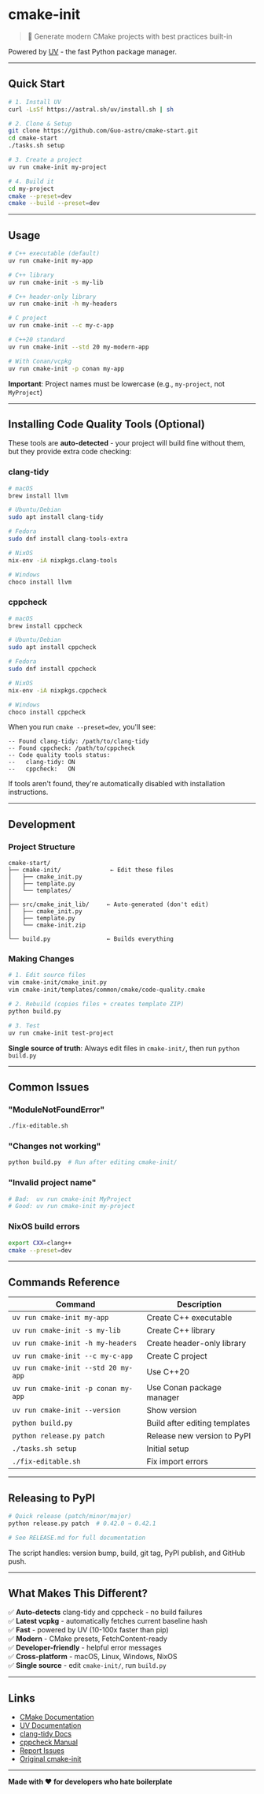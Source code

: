 # cmake-init

> 🚀 Generate modern CMake projects with best practices built-in

Powered by [UV](https://github.com/astral-sh/uv) - the fast Python package manager.

---

## Quick Start

```bash
# 1. Install UV
curl -LsSf https://astral.sh/uv/install.sh | sh

# 2. Clone & Setup
git clone https://github.com/Guo-astro/cmake-start.git
cd cmake-start
./tasks.sh setup

# 3. Create a project
uv run cmake-init my-project

# 4. Build it
cd my-project
cmake --preset=dev
cmake --build --preset=dev
```

---

## Usage

```bash
# C++ executable (default)
uv run cmake-init my-app

# C++ library
uv run cmake-init -s my-lib

# C++ header-only library
uv run cmake-init -h my-headers

# C project
uv run cmake-init --c my-c-app

# C++20 standard
uv run cmake-init --std 20 my-modern-app

# With Conan/vcpkg
uv run cmake-init -p conan my-app
```

**Important**: Project names must be lowercase (e.g., `my-project`, not `MyProject`)

---

## Installing Code Quality Tools (Optional)

These tools are **auto-detected** - your project will build fine without them, but they provide extra code checking:

### clang-tidy

```bash
# macOS
brew install llvm

# Ubuntu/Debian
sudo apt install clang-tidy

# Fedora
sudo dnf install clang-tools-extra

# NixOS
nix-env -iA nixpkgs.clang-tools

# Windows
choco install llvm
```

### cppcheck

```bash
# macOS
brew install cppcheck

# Ubuntu/Debian
sudo apt install cppcheck

# Fedora
sudo dnf install cppcheck

# NixOS
nix-env -iA nixpkgs.cppcheck

# Windows
choco install cppcheck
```

When you run `cmake --preset=dev`, you'll see:
```
-- Found clang-tidy: /path/to/clang-tidy
-- Found cppcheck: /path/to/cppcheck
-- Code quality tools status:
--   clang-tidy: ON
--   cppcheck:   ON
```

If tools aren't found, they're automatically disabled with installation instructions.

---

## Development

### Project Structure

```
cmake-start/
├── cmake-init/              ← Edit these files
│   ├── cmake_init.py       
│   ├── template.py         
│   └── templates/          
│
├── src/cmake_init_lib/     ← Auto-generated (don't edit)
│   ├── cmake_init.py       
│   ├── template.py         
│   └── cmake-init.zip      
│
└── build.py                ← Builds everything
```

### Making Changes

```bash
# 1. Edit source files
vim cmake-init/cmake_init.py
vim cmake-init/templates/common/cmake/code-quality.cmake

# 2. Rebuild (copies files + creates template ZIP)
python build.py

# 3. Test
uv run cmake-init test-project
```

**Single source of truth**: Always edit files in `cmake-init/`, then run `python build.py`

---

## Common Issues

### "ModuleNotFoundError"
```bash
./fix-editable.sh
```

### "Changes not working"
```bash
python build.py  # Run after editing cmake-init/
```

### "Invalid project name"
```bash
# Bad:  uv run cmake-init MyProject
# Good: uv run cmake-init my-project
```

### NixOS build errors
```bash
export CXX=clang++
cmake --preset=dev
```

---

## Commands Reference

| Command | Description |
|---------|-------------|
| `uv run cmake-init my-app` | Create C++ executable |
| `uv run cmake-init -s my-lib` | Create C++ library |
| `uv run cmake-init -h my-headers` | Create header-only library |
| `uv run cmake-init --c my-c-app` | Create C project |
| `uv run cmake-init --std 20 my-app` | Use C++20 |
| `uv run cmake-init -p conan my-app` | Use Conan package manager |
| `uv run cmake-init --version` | Show version |
| `python build.py` | Build after editing templates |
| `python release.py patch` | Release new version to PyPI |
| `./tasks.sh setup` | Initial setup |
| `./fix-editable.sh` | Fix import errors |

---

## Releasing to PyPI

```bash
# Quick release (patch/minor/major)
python release.py patch  # 0.42.0 → 0.42.1

# See RELEASE.md for full documentation
```

The script handles: version bump, build, git tag, PyPI publish, and GitHub push.

---

## What Makes This Different?

✅ **Auto-detects** clang-tidy and cppcheck - no build failures  
✅ **Latest vcpkg** - automatically fetches current baseline hash  
✅ **Fast** - powered by UV (10-100x faster than pip)  
✅ **Modern** - CMake presets, FetchContent-ready  
✅ **Developer-friendly** - helpful error messages  
✅ **Cross-platform** - macOS, Linux, Windows, NixOS  
✅ **Single source** - edit `cmake-init/`, run `build.py`  

---

## Links

- [CMake Documentation](https://cmake.org/documentation/)
- [UV Documentation](https://github.com/astral-sh/uv)
- [clang-tidy Docs](https://clang.llvm.org/extra/clang-tidy/)
- [cppcheck Manual](http://cppcheck.sourceforge.net/manual.pdf)
- [Report Issues](https://github.com/Guo-astro/cmake-start/issues)
- [Original cmake-init](https://github.com/friendlyanon/cmake-init)

---

**Made with ❤️ for developers who hate boilerplate**

